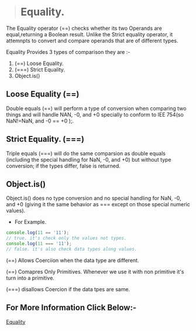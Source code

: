 > # Equality.
The Equality operator (==) checks whether its two Operands are equal,returning a Boolean result. Unlike the Strict equality operator, it attemnpts to convert and compare operands that are of different types.

Equality Provides 3 types of comparison they are :-

1. (==) Loose Equality.
2. (===) Strict Equality.
3. Object.is()

## Loose Equality (==)
Double equals (==) will perform a type of conversion when comparing two things and will handle NAN, -0, and +0 specially to conform to IEE 754(so NaN!=NaN, and -0 == +0 );.

## Strict Equality. (===)
Triple equals (===) will do the same comparsion as double equals (including the special handling for NaN, -0, and +0) but without type conversion; if the types differ, false is returned.

## Object.is()
Object.is() does no type conversion and no special handling for NaN, -0, and +0 (giving it the same behavior as === except on those special numeric values).

* For Example.
```Javascript
console.log(11 == '11');
// true. it's check only the values not types.
console.log(11 === '11');
// false. it's also check data types along values.

```
(==) Allows Coerciion when the data type are different.

(==) Comapres Only Primitives. Whenever we use it with non primitive it's turn into a primitive.

(===) disallows Coercion if the data tpes are same.

## For More Information Click Below:-
[Equality](../Js/Equality/)